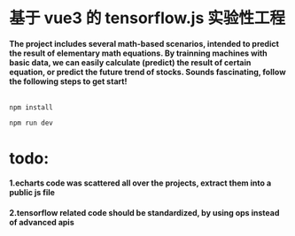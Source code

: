 # 基于 vue3 的 tensorflow.js 实验性工程

#### The project includes several math-based scenarios, intended to predict the result of elementary math equations. By trainning machines with basic data, we can easily calculate (predict) the result of certain equation, or predict the future trend of stocks. Sounds fascinating, follow the following steps to get start! 

```shell

npm install

npm run dev

```

# todo:

#### 1.echarts code was scattered all over the projects, extract them into a public js file
#### 2.tensorflow related code should be standardized, by using ops instead of advanced apis

